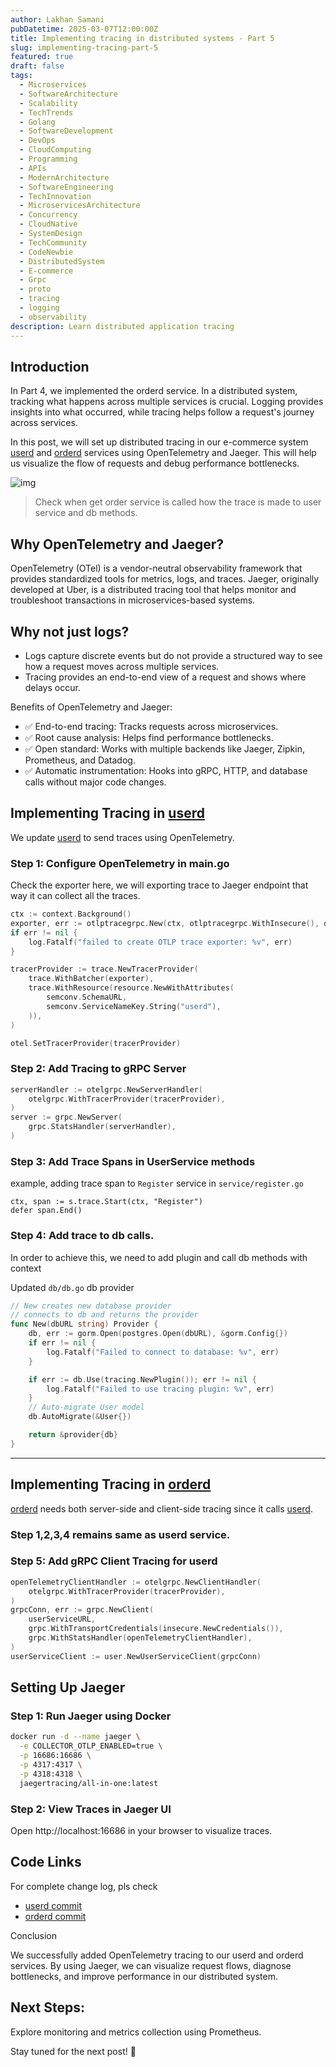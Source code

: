 ```yaml
---
author: Lakhan Samani
pubDatetime: 2025-03-07T12:00:00Z
title: Implementing tracing in distributed systems - Part 5
slug: implementing-tracing-part-5
featured: true
draft: false
tags:
  - Microservices
  - SoftwareArchitecture
  - Scalability
  - TechTrends
  - Golang
  - SoftwareDevelopment
  - DevOps
  - CloudComputing
  - Programming
  - APIs
  - ModernArchitecture
  - SoftwareEngineering
  - TechInnovation
  - MicroservicesArchitecture
  - Concurrency
  - CloudNative
  - SystemDesign
  - TechCommunity
  - CodeNewbie
  - DistributedSystem
  - E-commerce
  - Grpc
  - proto
  - tracing
  - logging
  - observability
description: Learn distributed application tracing
---
```


## Introduction

In Part 4, we implemented the orderd service. In a distributed system, tracking what happens across multiple services is crucial. Logging provides insights into what occurred, while tracing helps follow a request's journey across services.

In this post, we will set up distributed tracing in our e-commerce system [userd](https://github.com/lakhansamani/ecom-grpc-userd) and [orderd](https://github.com/lakhansamani/ecom-grpc-orderd) services using OpenTelemetry and Jaeger. This will help us visualize the flow of requests and debug performance bottlenecks.

![img](/assets/distributed-tracing.png)

> Check when get order service is called how the trace is made to user service and db methods.

## Why OpenTelemetry and Jaeger?

OpenTelemetry (OTel) is a vendor-neutral observability framework that provides standardized tools for metrics, logs, and traces. Jaeger, originally developed at Uber, is a distributed tracing tool that helps monitor and troubleshoot transactions in microservices-based systems.

## Why not just logs?

- Logs capture discrete events but do not provide a structured way to see how a request moves across multiple services.
- Tracing provides an end-to-end view of a request and shows where delays occur.

Benefits of OpenTelemetry and Jaeger:

- ✅ End-to-end tracing: Tracks requests across microservices.
- ✅ Root cause analysis: Helps find performance bottlenecks.
- ✅ Open standard: Works with multiple backends like Jaeger, Zipkin, Prometheus, and Datadog.
- ✅ Automatic instrumentation: Hooks into gRPC, HTTP, and database calls without major code changes.

## Implementing Tracing in [userd](https://github.com/lakhansamani/ecom-grpc-userd)

We update [userd](https://github.com/lakhansamani/ecom-grpc-userd) to send traces using OpenTelemetry.

### Step 1: Configure OpenTelemetry in main.go
Check the exporter here, we will exporting trace to Jaeger endpoint that way it can collect all the traces.

```go
ctx := context.Background()
exporter, err := otlptracegrpc.New(ctx, otlptracegrpc.WithInsecure(), otlptracegrpc.WithEndpoint("localhost:4317"))
if err != nil {
    log.Fatalf("failed to create OTLP trace exporter: %v", err)
}

tracerProvider := trace.NewTracerProvider(
    trace.WithBatcher(exporter),
    trace.WithResource(resource.NewWithAttributes(
        semconv.SchemaURL,
        semconv.ServiceNameKey.String("userd"),
    )),
)

otel.SetTracerProvider(tracerProvider)
```

### Step 2: Add Tracing to gRPC Server

```go
serverHandler := otelgrpc.NewServerHandler(
    otelgrpc.WithTracerProvider(tracerProvider),
)
server := grpc.NewServer(
    grpc.StatsHandler(serverHandler),
)
```

### Step 3: Add Trace Spans in UserService methods

example, adding trace span to `Register` service in `service/register.go`

```
ctx, span := s.trace.Start(ctx, "Register")
defer span.End()
```

### Step 4: Add trace to db calls.

In order to achieve this, we need to add plugin and call db methods with context

Updated `db/db.go` db provider

```go
// New creates new database provider
// connects to db and returns the provider
func New(dbURL string) Provider {
	db, err := gorm.Open(postgres.Open(dbURL), &gorm.Config{})
	if err != nil {
		log.Fatalf("Failed to connect to database: %v", err)
	}

	if err := db.Use(tracing.NewPlugin()); err != nil {
		log.Fatalf("Failed to use tracing plugin: %v", err)
	}
	// Auto-migrate User model
	db.AutoMigrate(&User{})

	return &provider{db}
}
```

---

## Implementing Tracing in [orderd](https://github.com/lakhansamani/ecom-grpc-orderd)

[orderd](https://github.com/lakhansamani/ecom-grpc-orderd) needs both server-side and client-side tracing since it calls [userd](https://github.com/lakhansamani/ecom-grpc-userd).

### Step 1,2,3,4 remains same as userd service.

### Step 5: Add gRPC Client Tracing for userd

```go
openTelemetryClientHandler := otelgrpc.NewClientHandler(
    otelgrpc.WithTracerProvider(tracerProvider),
)
grpcConn, err := grpc.NewClient(
    userServiceURL,
    grpc.WithTransportCredentials(insecure.NewCredentials()),
    grpc.WithStatsHandler(openTelemetryClientHandler),
)
userServiceClient := user.NewUserServiceClient(grpcConn)
```

## Setting Up Jaeger

### Step 1: Run Jaeger using Docker

```sh
docker run -d --name jaeger \
  -e COLLECTOR_OTLP_ENABLED=true \
  -p 16686:16686 \
  -p 4317:4317 \
  -p 4318:4318 \
  jaegertracing/all-in-one:latest
```
### Step 2: View Traces in Jaeger UI

Open http://localhost:16686 in your browser to visualize traces.

## Code Links

For complete change log, pls check

- [userd commit](https://github.com/lakhansamani/ecom-grpc-userd/commit/927cb2d46250d87957c4754419aa5e16baf391f6)
- [orderd commit](https://github.com/lakhansamani/ecom-grpc-orderd/commit/d72ad99ad1af3803dab414abbef5b0305de14461)

Conclusion

We successfully added OpenTelemetry tracing to our userd and orderd services. By using Jaeger, we can visualize request flows, diagnose bottlenecks, and improve performance in our distributed system.

## Next Steps:

Explore monitoring and metrics collection using Prometheus.

Stay tuned for the next post! 🚀
